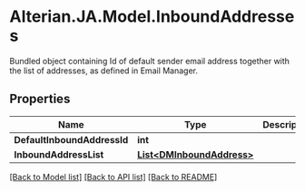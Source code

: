 # Alterian.JA.Model.InboundAddresses
Bundled object containing Id of default sender email address together with the list of addresses, as defined in Email Manager.

## Properties

Name | Type | Description | Notes
------------ | ------------- | ------------- | -------------
**DefaultInboundAddressId** | **int** |  | [optional] 
**InboundAddressList** | [**List&lt;DMInboundAddress&gt;**](DMInboundAddress.md) |  | [optional] 

[[Back to Model list]](../README.md#documentation-for-models) [[Back to API list]](../README.md#documentation-for-api-endpoints) [[Back to README]](../README.md)

